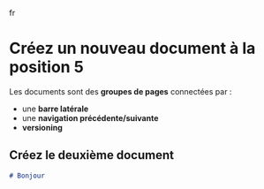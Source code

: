 fr
# Créez un nouveau document à la position 5

Les documents sont des **groupes de pages** connectées par :

- une **barre latérale**
- une **navigation précédente/suivante**
- **versioning**

## Créez le deuxième document

```md title="docs/hello.md"
# Bonjour
```